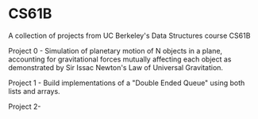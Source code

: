 # CS61B
A collection of projects from UC Berkeley's Data Structures course CS61B

Project 0 - Simulation of planetary motion of N objects in a plane, accounting for gravitational forces mutually affecting             each object as demonstrated by Sir Issac Newton's Law of Universal Gravitation.

Project 1 - Build implementations of a "Double Ended Queue" using both lists and arrays.

Project 2-
